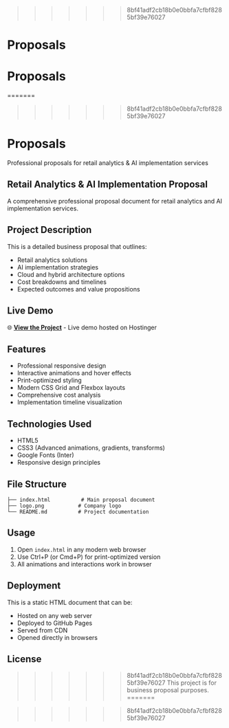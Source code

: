 >>>>>>> 8bf41adf2cb18b0e0bbfa7cfbf8285bf39e76027
# Proposals
# Proposals
=======
>>>>>>> 8bf41adf2cb18b0e0bbfa7cfbf8285bf39e76027
# Proposals

Professional proposals for retail analytics & AI implementation services

## Retail Analytics & AI Implementation Proposal

A comprehensive professional proposal document for retail analytics and AI implementation services.

## Project Description

This is a detailed business proposal that outlines:
- Retail analytics solutions
- AI implementation strategies
- Cloud and hybrid architecture options
- Cost breakdowns and timelines
- Expected outcomes and value propositions

## Live Demo

🌐 **[View the Project](https://moccasin-pony-133765.hostingersite.com/)** - Live demo hosted on Hostinger

## Features

- Professional responsive design
- Interactive animations and hover effects
- Print-optimized styling
- Modern CSS Grid and Flexbox layouts
- Comprehensive cost analysis
- Implementation timeline visualization

## Technologies Used

- HTML5
- CSS3 (Advanced animations, gradients, transforms)
- Google Fonts (Inter)
- Responsive design principles

## File Structure

```
├── index.html          # Main proposal document
├── logo.png           # Company logo
└── README.md          # Project documentation
```

## Usage

1. Open `index.html` in any modern web browser
2. Use Ctrl+P (or Cmd+P) for print-optimized version
3. All animations and interactions work in browser

## Deployment

This is a static HTML document that can be:
- Hosted on any web server
- Deployed to GitHub Pages
- Served from CDN
- Opened directly in browsers

## License


>>>>>>> 8bf41adf2cb18b0e0bbfa7cfbf8285bf39e76027
This project is for business proposal purposes.
=======

>>>>>>> 8bf41adf2cb18b0e0bbfa7cfbf8285bf39e76027
